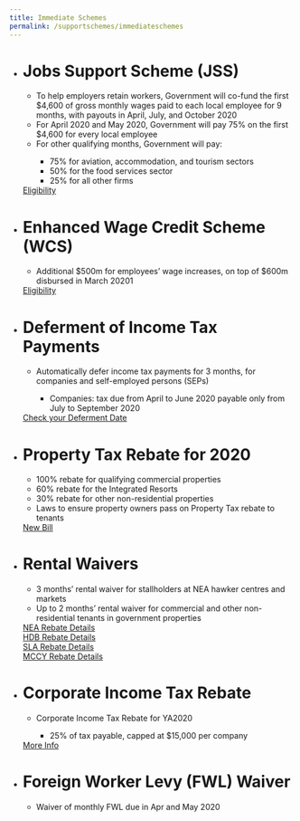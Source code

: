 ```yaml
---
title: Immediate Schemes
permalink: /supportschemes/immediateschemes
---
```


<div class="gobizfinsup1Table">
  <ul class="gobizfinsup1Table-firstTable">
    <li class="gobizfinsup1Table-firstTable_table">
      <h1 class="gobizfinsup1Table-firstTable_table__header">Jobs Support Scheme (JSS)</h1>
      <ul class="gobizfinsup1Table-firstTable_table__options">
        <li>To help employers retain workers, Government will co-fund the first $4,600 of gross monthly wages paid to each local employee for 9 months, with payouts in April, July, and October 2020</li>
        <li>For April 2020 and May 2020, Government will pay 75% on the first $4,600 for every local employee</li>
        <li>For other qualifying months, Government will pay:</li>
            <ul>
                <li>75% for aviation, accommodation, and tourism sectors</li>
                <li>50% for the food services sector</li>
                <li>25% for all other firms</li>
            </ul>
      </ul>
      <a href="https://go.gov.sg/jsseligibility"><div class="gobizfinsup1Table-firstTable_table__getstart">Eligibility</div></a>
    </li>
  </ul>
</div>

<div class="gobizfinsup1Table">
  <ul class="gobizfinsup1Table-firstTable">
    <li class="gobizfinsup1Table-firstTable_table">
      <h1 class="gobizfinsup1Table-firstTable_table__header">Enhanced Wage Credit Scheme (WCS)</h1>
      <ul class="gobizfinsup1Table-firstTable_table__options">
        <li>Additional $500m for employees’ wage increases, on top of $600m disbursed in March 20201</li>
      </ul>
    <a href="https://go.gov.sg/wcseligibility"><div class="gobizfinsup1Table-firstTable_table__getstart">Eligibility</div></a>
    </li>
  </ul>
</div>

<div class="gobizfinsup1Table">
  <ul class="gobizfinsup1Table-firstTable">
    <li class="gobizfinsup1Table-firstTable_table">
      <h1 class="gobizfinsup1Table-firstTable_table__header">Deferment of Income Tax Payments</h1>
      <ul class="gobizfinsup1Table-firstTable_table__options">
        <li>Automatically defer income tax payments for 3 months, for companies and self-employed persons (SEPs)</li>
            <ul>
                <li>Companies: tax due from April to June 2020 payable only from July to September 2020</li>
            </ul>
      </ul>
    <a href="https://go.gov.sg/defercal"><div class="gobizfinsup1Table-firstTable_table__getstart">Check your Deferment Date</div></a>
    </li>
  </ul>
</div>

<div class="gobizfinsup1Table">
  <ul class="gobizfinsup1Table-firstTable">
    <li class="gobizfinsup1Table-firstTable_table">
      <h1 class="gobizfinsup1Table-firstTable_table__header">Property Tax Rebate for 2020</h1>
      <ul class="gobizfinsup1Table-firstTable_table__options">
        <li>100% rebate for qualifying commercial properties</li>
        <li>60% rebate for the Integrated Resorts</li>
        <li>30% rebate for other non-residential properties</li>
        <li>Laws to ensure property owners pass on Property Tax rebate to tenants</li>
      </ul>
    <a href="https://go.gov.sg/newbill"><div class="gobizfinsup1Table-firstTable_table__getstart">New Bill</div></a>
    </li>
  </ul>
</div>

<div class="gobizfinsup1Table">
  <ul class="gobizfinsup1Table-firstTable">
    <li class="gobizfinsup1Table-firstTable_table">
      <h1 class="gobizfinsup1Table-firstTable_table__header">Rental Waivers</h1>
      <ul class="gobizfinsup1Table-firstTable_table__options">
        <li>3 months’ rental waiver for stallholders at NEA hawker centres and markets</li>
        <li>Up to 2 months’ rental waiver for commercial and other non-residential tenants in government properties</li>
      </ul>
    <a href="https://go.gov.sg/nearebate"><div class="gobizfinsup1Table-firstTable_table__getstart">NEA Rebate Details</div></a>
    <a href="https://go.gov.sg/hdbrebate"><div class="gobizfinsup1Table-firstTable_table__getstart">HDB Rebate Details</div></a>
    <a href="https://go.gov.sg/slarebate"><div class="gobizfinsup1Table-firstTable_table__getstart">SLA Rebate Details</div></a>
    <a href="https://go.gov.sg/nacadvisory"><div class="gobizfinsup1Table-firstTable_table__getstart">MCCY Rebate Details</div></a>
    </li>
  </ul>
</div>

<div class="gobizfinsup1Table">
  <ul class="gobizfinsup1Table-firstTable">
    <li class="gobizfinsup1Table-firstTable_table">
      <h1 class="gobizfinsup1Table-firstTable_table__header">Corporate Income Tax Rebate</h1>
      <ul class="gobizfinsup1Table-firstTable_table__options">
        <li>Corporate Income Tax Rebate for YA2020</li>
            <ul>
                <li>25% of tax payable, capped at $15,000 per company</li>
            </ul>
      </ul>
    <a href="https://go.gov.sg/corporateincometax"><div class="gobizfinsup1Table-firstTable_table__getstart">More Info</div></a>
    </li>
  </ul>
</div>

<div class="gobizfinsup1Table">
  <ul class="gobizfinsup1Table-firstTable">
    <li class="gobizfinsup1Table-firstTable_table">
      <h1 class="gobizfinsup1Table-firstTable_table__header">Foreign Worker Levy (FWL) Waiver</h1>
      <ul class="gobizfinsup1Table-firstTable_table__options">
        <li>Waiver of monthly FWL due in Apr and May 2020</li>
      </ul>
    </li>
  </ul>
</div>
